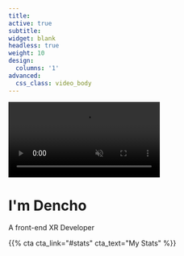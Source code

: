 ```yaml
---
title:
active: true
subtitle:
widget: blank
headless: true
weight: 10
design: 
  columns: '1'
advanced:
  css_class: video_body
---
```

<div id="particles-js"></div>
<div class="particleback"></div>

<script>
  particlesJS.load('particles-js', 'assets/particlesjs1.json', function() {
  console.log('callback - particles.js config loaded');
});
</script>

<div class="video_hero">
    <video muted autoplay="" name="media" loop=""><source src="https://thumbs.gfycat.com/ChillyThunderousIberiannase-mobile.mp4" type="video/mp4"></video>
    <div class="video_cover"></div>
</div>

<div class="intro">
    <h1 class="intro_0"> I'm Dencho </h1>
    <p class="intro_1"> <span> A front-end XR Developer </span></p>
    <div class="intro_2"> {{% cta cta_link="#stats" cta_text="My Stats" %}} </div>
</div>

<script>
    //ScrollReveal().reveal('.video_hero', { delay: 500, origin: 'top', reset: true });
    ScrollReveal().reveal('.intro_0', { delay: 750, origin: 'bottom', reset: true });
    ScrollReveal().reveal('.intro_1', { delay: 1000, origin: 'bottom', reset: true });
    ScrollReveal().reveal('.intro_2', { delay: 1250, origin: 'bottom', reset: true });
</script>